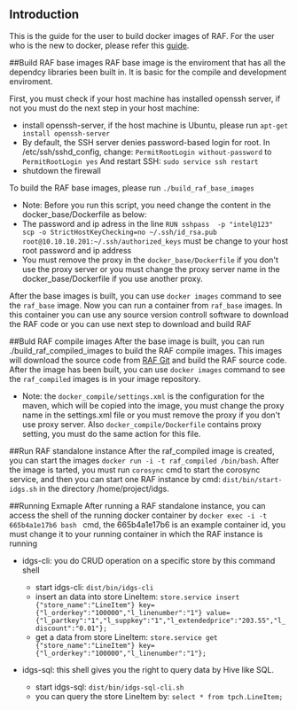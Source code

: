 ## Introduction
This is the guide for the user to build docker images of RAF. For the user who is the new to docker, please refer this [guide](https://docs.docker.com/userguide/).

##Build RAF base images
RAF base image is the enviroment that has all the dependcy libraries been built in. It is basic for the compile and development
enviroment.

First, you must check if your host machine has installed openssh server, if not you must do the next step in
your host machine:

* install openssh-server, if the host machine is Ubuntu, please run `apt-get install openssh-server`
* By default, the SSH server denies password-based login for root. In /etc/ssh/sshd_config, change:
    `PermitRootLogin without-password` 
    to
    `PermitRootLogin yes`
    And restart SSH:
    `sudo service ssh restart`
* shutdown the firewall

To build the RAF base images, please run `./build_raf_base_images`

 * Note: Before you run this script, you need change the content in the  docker_base/Dockerfile as below:
  * The password and ip adress in the line `RUN sshpass  -p "intel@123"  scp -o StrictHostKeyChecking=no ~/.ssh/id_rsa.pub root@10.10.10.201:~/.ssh/authorized_keys`
     must be change to your host root password and ip address
  * You must remove the proxy in the `docker_base/Dockerfile` if you don't use the proxy server or you must change the
   proxy server name in the docker_base/Dockerfile if you use another proxy.

After the base images is built, you can use `docker images` command to see the `raf_base` image. Now you can run a container
from `raf_base` images. In this container you can use any source version controll software to download the RAF code or you can
use next step to download and build RAF

##Buld RAF compile images
After the base image is built, you can run ./build_raf_compiled_images to build the RAF compile images. This images will download
the source code from [RAF Git](https://github.com/RealtimeAnalyticsFramework/raf.git) and build the RAF source code. After the image
has been built, you can use `docker images` command to see the `raf_compiled` images is in your image repository.

 * Note: the `docker_compile/settings.xml` is the configuration for the maven, which will be copied into the image, you must
   change the proxy name in the settings.xml file or you must remove the proxy if you don't use proxy server. Also
   `docker_compile/Dockerfile` contains proxy setting, you must do the same action for this file.

##Run RAF standalone instance
After the raf_compiled image is created, you can start the images `docker run -i -t raf_compiled /bin/bash`. After the image
is tarted, you must run `corosync` cmd to start the corosync service, and then you can start one RAF instance by cmd: 
`dist/bin/start-idgs.sh` in the directory /home/project/idgs. 

##Running Exmaple
After running a RAF standalone instance, you can access the shell of the running docker container by `docker exec -i -t 665b4a1e17b6 bash
` cmd, the 665b4a1e17b6  is an example container id, you must change it to your running container in which the RAF instance is running

 * idgs-cli: you do CRUD operation on a specific store by this command shell
   * start idgs-cli: `dist/bin/idgs-cli`
   * insert an data into store LineItem: 
    `store.service insert {"store_name":"LineItem"} key={"l_orderkey":"100000","l_linenumber":"1"} value={"l_partkey":"1","l_suppkey":"1","l_extendedprice":"203.55","l_discount":"0.01"};`
   * get a data from store LineItem:
    `store.service get {"store_name":"LineItem"} key={"l_orderkey":"100000","l_linenumber":"1"};`

 * idgs-sql: this shell gives you the right to query data by Hive like SQL. 
    * start idgs-sql: `dist/bin/idgs-sql-cli.sh`
    * you can query the store LineItem by:
    `select * from tpch.LineItem;` 







